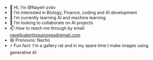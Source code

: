 - 👋 Hi, I’m @Nayell-zvbv
- 👀 I’m interested in Biology, Finance, coding and AI development
- 🌱 I’m currently learning AI and machine learning
- 💞️ I’m looking to collaborate on AI projects
- 📫 How to reach me through by email nayellvalentinquinones@gmail.com
- 😄 Pronouns: Nacho
- ⚡ Fun fact: I'm a gallery rat and in my spare time I make images using generative AI

<!---
Nayell-zvbv/Nayell-zvbv is a ✨ special ✨ repository because its `README.md` (this file) appears on your GitHub profile.
You can click the Preview link to take a look at your changes.
--->
